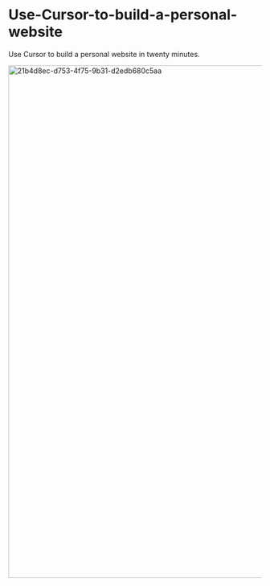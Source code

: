 # Use-Cursor-to-build-a-personal-website

Use Cursor to build a personal website in twenty minutes.

<img width="1920" height="1020" alt="21b4d8ec-d753-4f75-9b31-d2edb680c5aa" src="https://github.com/user-attachments/assets/684dd1f6-52a4-4924-9f0e-a2acbb829b6e" />
